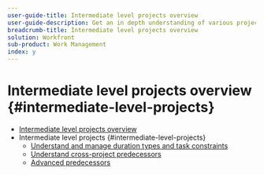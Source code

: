 ```yaml
---
user-guide-title: Intermediate level projects overview
user-guide-description: Get an in depth understanding of various project management tools in Workfront, along with some pro tips and best practices. 
breadcrumb-title: Intermediate level projects overview
solution: Workfront
sub-product: Work Management
index: y
---
```



# Intermediate level projects overview {#intermediate-level-projects}

+ [Intermediate level projects overview](overview.md)
+ Intermediate level projects {#intermediate-level-projects}
  + [Understand and manage duration types and task constraints](understand-and-manage-duration-types-and-task-constraints.md)
  + [Understand cross-project predecessors](understand-cross-project-predecessors.md)
  + [Advanced predecessors](advanced-predecessors.md)

